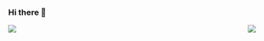 ### Hi there 👋


<img align = "right" src = "https://github-readme-stats.vercel.app/api/top-langs/?username=stillProger&show_icons=true&theme=tokyonight&count_private=true&hide=issues"/>

<img align = "left" src = "https://github-readme-stats.vercel.app/api?username=stillProger&show_icons=true&theme=tokyonight&count_private=true"/>


